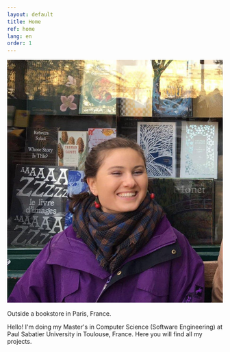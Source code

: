 ```yaml
---
layout: default
title: Home
ref: home
lang: en
order: 1
---
```


<div class="profile">
<img src="files/profiles/library_laugh.jpg">
<p>Outside a bookstore in Paris, France.</p>
</div>

Hello! I'm doing my Master's in Computer Science (Software Engineering) at Paul Sabatier University in Toulouse, France. Here you will find all my projects.
